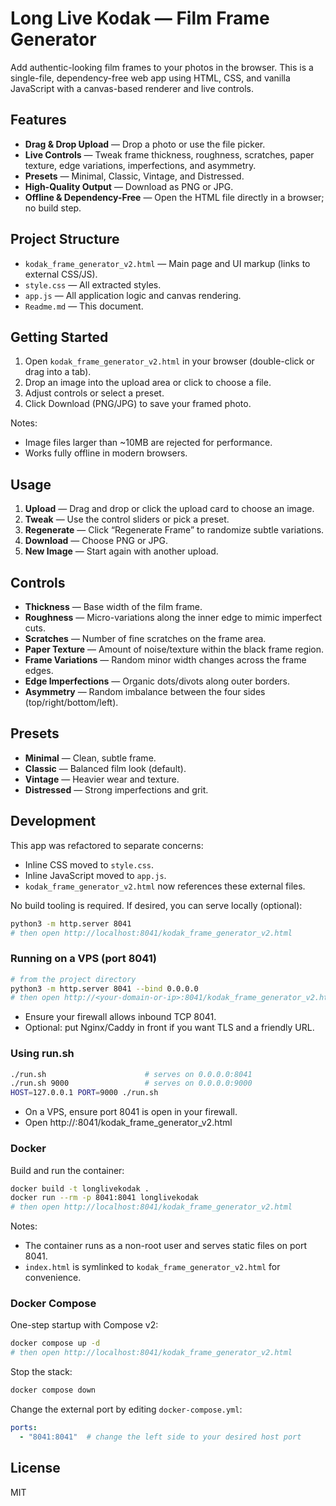 # Long Live Kodak — Film Frame Generator

Add authentic-looking film frames to your photos in the browser. This is a single-file, dependency-free web app using HTML, CSS, and vanilla JavaScript with a canvas-based renderer and live controls.

## Features
* **Drag & Drop Upload** — Drop a photo or use the file picker.
* **Live Controls** — Tweak frame thickness, roughness, scratches, paper texture, edge variations, imperfections, and asymmetry.
* **Presets** — Minimal, Classic, Vintage, and Distressed.
* **High-Quality Output** — Download as PNG or JPG.
* **Offline & Dependency-Free** — Open the HTML file directly in a browser; no build step.

## Project Structure
* `kodak_frame_generator_v2.html` — Main page and UI markup (links to external CSS/JS).
* `style.css` — All extracted styles.
* `app.js` — All application logic and canvas rendering.
* `Readme.md` — This document.

## Getting Started
1. Open `kodak_frame_generator_v2.html` in your browser (double-click or drag into a tab).
2. Drop an image into the upload area or click to choose a file.
3. Adjust controls or select a preset.
4. Click Download (PNG/JPG) to save your framed photo.

Notes:
* Image files larger than ~10MB are rejected for performance.
* Works fully offline in modern browsers.

## Usage
1. **Upload** — Drag and drop or click the upload card to choose an image.
2. **Tweak** — Use the control sliders or pick a preset.
3. **Regenerate** — Click “Regenerate Frame” to randomize subtle variations.
4. **Download** — Choose PNG or JPG.
5. **New Image** — Start again with another upload.

## Controls
* **Thickness** — Base width of the film frame.
* **Roughness** — Micro-variations along the inner edge to mimic imperfect cuts.
* **Scratches** — Number of fine scratches on the frame area.
* **Paper Texture** — Amount of noise/texture within the black frame region.
* **Frame Variations** — Random minor width changes across the frame edges.
* **Edge Imperfections** — Organic dots/divots along outer borders.
* **Asymmetry** — Random imbalance between the four sides (top/right/bottom/left).

## Presets
* **Minimal** — Clean, subtle frame.
* **Classic** — Balanced film look (default).
* **Vintage** — Heavier wear and texture.
* **Distressed** — Strong imperfections and grit.

## Development
This app was refactored to separate concerns:
* Inline CSS moved to `style.css`.
* Inline JavaScript moved to `app.js`.
* `kodak_frame_generator_v2.html` now references these external files.

No build tooling is required. If desired, you can serve locally (optional):

```bash
python3 -m http.server 8041
# then open http://localhost:8041/kodak_frame_generator_v2.html
```

### Running on a VPS (port 8041)
```bash
# from the project directory
python3 -m http.server 8041 --bind 0.0.0.0
# then open http://<your-domain-or-ip>:8041/kodak_frame_generator_v2.html
```
* Ensure your firewall allows inbound TCP 8041.
* Optional: put Nginx/Caddy in front if you want TLS and a friendly URL.

### Using run.sh
```bash
./run.sh                      # serves on 0.0.0.0:8041
./run.sh 9000                 # serves on 0.0.0.0:9000
HOST=127.0.0.1 PORT=9000 ./run.sh
```
- On a VPS, ensure port 8041 is open in your firewall.
- Open http://<your-domain-or-ip>:8041/kodak_frame_generator_v2.html

### Docker
Build and run the container:
```bash
docker build -t longlivekodak .
docker run --rm -p 8041:8041 longlivekodak
# then open http://localhost:8041/kodak_frame_generator_v2.html
```

Notes:
* The container runs as a non-root user and serves static files on port 8041.
* `index.html` is symlinked to `kodak_frame_generator_v2.html` for convenience.

### Docker Compose
One-step startup with Compose v2:
```bash
docker compose up -d
# then open http://localhost:8041/kodak_frame_generator_v2.html
```
Stop the stack:
```bash
docker compose down
```
Change the external port by editing `docker-compose.yml`:
```yaml
ports:
  - "8041:8041"  # change the left side to your desired host port
```

## License
MIT
